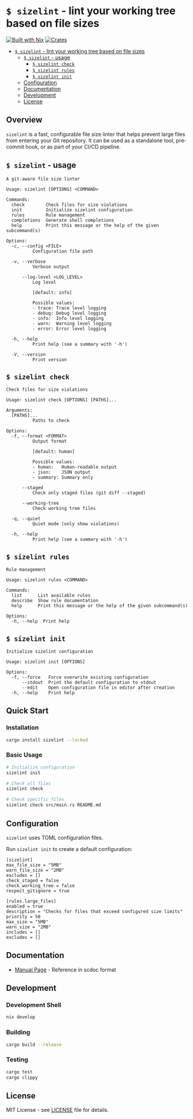 # `$ sizelint` - lint your working tree based on file sizes

[![Built with Nix](https://img.shields.io/static/v1?label=built%20with&message=nix&color=5277C3&logo=nixos&style=flat-square&logoColor=ffffff)](https://builtwithnix.org)
[![Crates](https://img.shields.io/crates/v/sizelint?style=flat-square)](https://crates.io/crates/sizelint)

<!--toc:start-->
- [`$ sizelint` - lint your working tree based on file sizes](#sizelint-lint-your-working-tree-based-on-file-sizes)
  - [`$ sizelint` - usage](#-sizelint---usage)
    - [`$ sizelint check`](#-sizelint-check)
    - [`$ sizelint rules`](#-sizelint-rules)
    - [`$ sizelint init`](#-sizelint-init)
  - [Configuration](#configuration)
  - [Documentation](#documentation)
  - [Development](#development)
  - [License](#license)
<!--toc:end-->

## Overview

`sizelint` is a fast, configurable file size linter that helps prevent large files from entering your Git repository.
It can be used as a standalone tool, pre-commit hook, or as part of your CI/CD pipeline.

## `$ sizelint` - usage

<!-- `$ nix run . help` -->

```
A git-aware file size linter

Usage: sizelint [OPTIONS] <COMMAND>

Commands:
  check        Check files for size violations
  init         Initialize sizelint configuration
  rules        Rule management
  completions  Generate shell completions
  help         Print this message or the help of the given subcommand(s)

Options:
  -c, --config <FILE>
          Configuration file path

  -v, --verbose
          Verbose output

      --log-level <LOG_LEVEL>
          Log level
          
          [default: info]

          Possible values:
          - trace: Trace level logging
          - debug: Debug level logging
          - info:  Info level logging
          - warn:  Warning level logging
          - error: Error level logging

  -h, --help
          Print help (see a summary with '-h')

  -V, --version
          Print version
```

## `$ sizelint check`

<!-- `$ nix run . help check` -->

```
Check files for size violations

Usage: sizelint check [OPTIONS] [PATHS]...

Arguments:
  [PATHS]...
          Paths to check

Options:
  -f, --format <FORMAT>
          Output format
          
          [default: human]

          Possible values:
          - human:   Human-readable output
          - json:    JSON output
          - summary: Summary only

      --staged
          Check only staged files (git diff --staged)

      --working-tree
          Check working tree files

  -q, --quiet
          Quiet mode (only show violations)

  -h, --help
          Print help (see a summary with '-h')
```

## `$ sizelint rules`

<!-- `$ nix run . help rules` -->

```
Rule management

Usage: sizelint rules <COMMAND>

Commands:
  list      List available rules
  describe  Show rule documentation
  help      Print this message or the help of the given subcommand(s)

Options:
  -h, --help  Print help
```

## `$ sizelint init`

<!-- `$ nix run . help init` -->

```
Initialize sizelint configuration

Usage: sizelint init [OPTIONS]

Options:
  -f, --force   Force overwrite existing configuration
      --stdout  Print the default configuration to stdout
      --edit    Open configuration file in editor after creation
  -h, --help    Print help
```


## Quick Start

### Installation

```bash
cargo install sizelint --locked
```

### Basic Usage

```bash
# Initialize configuration
sizelint init

# Check all files
sizelint check

# Check specific files
sizelint check src/main.rs README.md
```

## Configuration

`sizelint` uses TOML configuration files.

Run `sizelint init` to create a default configuration:
<!-- `$ nix run . -- init --stdout` -->

```
[sizelint]
max_file_size = "5MB"
warn_file_size = "2MB"
excludes = []
check_staged = false
check_working_tree = false
respect_gitignore = true

[rules.large_files]
enabled = true
description = "Checks for files that exceed configured size limits"
priority = 50
max_size = "5MB"
warn_size = "2MB"
includes = []
excludes = []

```

## Documentation

- [Manual Page](docs/sizelint.1.scd) - Reference in scdoc format

## Development

### Development Shell

```bash
nix develop
```

### Building

```bash
cargo build --release
```

### Testing

```bash
cargo test
cargo clippy
```

## License

MIT License - see [LICENSE](LICENSE) file for details.
